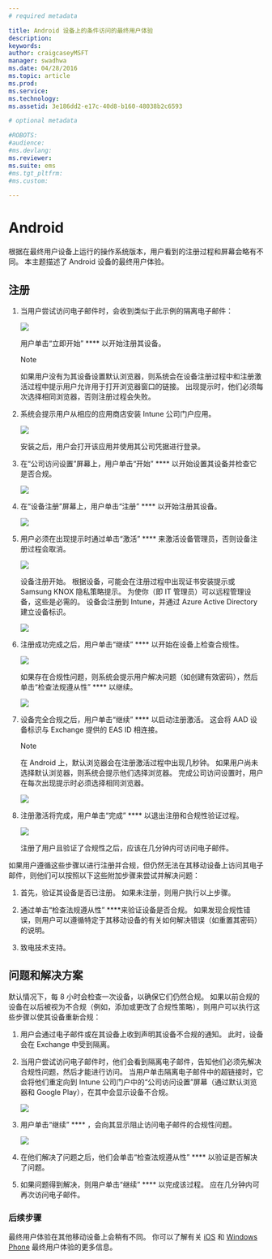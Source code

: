 ```yaml
---
# required metadata

title: Android 设备上的条件访问的最终用户体验
description:
keywords:
author: craigcaseyMSFT
manager: swadhwa
ms.date: 04/28/2016
ms.topic: article
ms.prod:
ms.service:
ms.technology:
ms.assetid: 3e186dd2-e17c-40d8-b160-48038b2c6593

# optional metadata

#ROBOTS:
#audience:
#ms.devlang:
ms.reviewer: 
ms.suite: ems
#ms.tgt_pltfrm:
#ms.custom:

---
```


# Android

根据在最终用户设备上运行的操作系统版本，用户看到的注册过程和屏幕会略有不同。 本主题描述了 Android 设备的最终用户体验。

## 注册

1.  当用户尝试访问电子邮件时，会收到类似于此示例的隔离电子邮件：

    ![](./media/ProtectEmail/EUX-Android-quarantine-Email.png)

    用户单击“立即开始” **** 以开始注册其设备。

    > [!NOTE]
    > 如果用户没有为其设备设置默认浏览器，则系统会在设备注册过程中和注册激活过程中提示用户允许用于打开浏览器窗口的链接。 出现提示时，他们必须每次选择相同浏览器，否则注册过程会失败。

2.  系统会提示用户从相应的应用商店安装 Intune 公司门户应用。

    ![](./media/ProtectEmail/EUX-Android-Portal.png)

    安装之后，用户会打开该应用并使用其公司凭据进行登录。

3.  在“公司访问设置”屏幕上，用户单击“开始” **** 以开始设置其设备并检查它是否合规。

    ![](./media/ProtectEmail/EUX-Android-company-Access-Setup.PNG)

4.  在“设备注册”屏幕上，用户单击“注册” **** 以开始注册其设备。

    ![](./media/ProtectEmail/EUX-Android-device-Enroll.png)

5.  用户必须在出现提示时通过单击“激活” **** 来激活设备管理员，否则设备注册过程会取消。

    ![](./media/ProtectEmail/EUX-Android-activate-DeviceAdmin.PNG)

    设备注册开始。 根据设备，可能会在注册过程中出现证书安装提示或 Samsung KNOX 隐私策略提示。 为使你（即 IT 管理员）可以远程管理设备，这些是必需的。 设备会注册到 Intune，并通过 Azure Active Directory 建立设备标识。

    ![](./media/ProtectEmail/EUX-Android-enrolling-Device.png)

6.  注册成功完成之后，用户单击“继续” **** 以开始在设备上检查合规性。

    ![](./media/ProtectEmail/EUX-Android-enroll-Success.png)

    如果存在合规性问题，则系统会提示用户解决问题（如创建有效密码），然后单击“检查法规遵从性” **** 以继续。

    ![](./media/ProtectEmail/EUX-Android-resolve-Compliance-Issues.png)

7.  设备完全合规之后，用户单击“继续” **** 以启动注册激活。 这会将 AAD 设备标识与 Exchange 提供的 EAS ID 相连接。

    > [!NOTE]
    > 在 Android 上，默认浏览器会在注册激活过程中出现几秒钟。 如果用户尚未选择默认浏览器，则系统会提示他们选择浏览器。 完成公司访问设置时，用户在每次出现提示时必须选择相同浏览器。

    ![](./media/ProtectEmail/EUX-Android-compliance-Successful.PNG)

8.  注册激活将完成，用户单击“完成” **** 以退出注册和合规性验证过程。

    ![](./media/ProtectEmail/EUX-Android-all-Successful2.PNG)

    注册了用户且验证了合规性之后，应该在几分钟内可访问电子邮件。

如果用户遵循这些步骤以进行注册并合规，但仍然无法在其移动设备上访问其电子邮件，则他们可以按照以下这些附加步骤来尝试并解决问题：

1.  首先，验证其设备是否已注册。 如果未注册，则用户执行以上步骤。

2.  通过单击“检查法规遵从性” ****来验证设备是否合规。 如果发现合规性错误，则用户可以遵循特定于其移动设备的有关如何解决错误（如重置其密码）的说明。

3.  致电技术支持。

## 问题和解决方案
默认情况下，每 8 小时会检查一次设备，以确保它们仍然合规。 如果以前合规的设备在以后被视为不合规（例如，添加或更改了合规性策略），则用户可以执行这些步骤以使其设备重新合规：

1.  用户会通过电子邮件或在其设备上收到声明其设备不合规的通知。 此时，设备会在 Exchange 中受到隔离。

2.  当用户尝试访问电子邮件时，他们会看到隔离电子邮件，告知他们必须先解决合规性问题，然后才能进行访问。 当用户单击隔离电子邮件中的超链接时，它会将他们重定向到 Intune 公司门户中的“公司访问设置”屏幕（通过默认浏览器和 Google Play），在其中会显示设备不合规。

    ![](./media/ProtectEmail/EUX-Android-outOfCompliance.png)

3.  用户单击“继续” **** ，会向其显示阻止访问电子邮件的合规性问题。

    ![](./media/ProtectEmail/EUX-Android-resolve-Compliance-Issues.png)

4.  在他们解决了问题之后，他们会单击“检查法规遵从性” **** 以验证是否解决了问题。

5.  如果问题得到解决，则用户单击“继续” **** 以完成该过程。 应在几分钟内可再次访问电子邮件。

### 后续步骤
最终用户体验在其他移动设备上会稍有不同。 你可以了解有关 [iOS](../Solutions/end-user-experience-conditional-access-ios.md) 和 [Windows Phone](../Solutions/end-user-experience-conditional-access-winphone.md) 最终用户体验的更多信息。


<!--HONumber=Apr16_HO2-->



